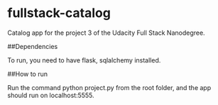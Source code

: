 # fullstack-catalog

Catalog app for the project 3 of the Udacity Full Stack Nanodegree. 

##Dependencies

To run, you need to have flask, sqlalchemy installed.

##How to run

Run the command python project.py from the root folder, and the app should run on localhost:5555.
